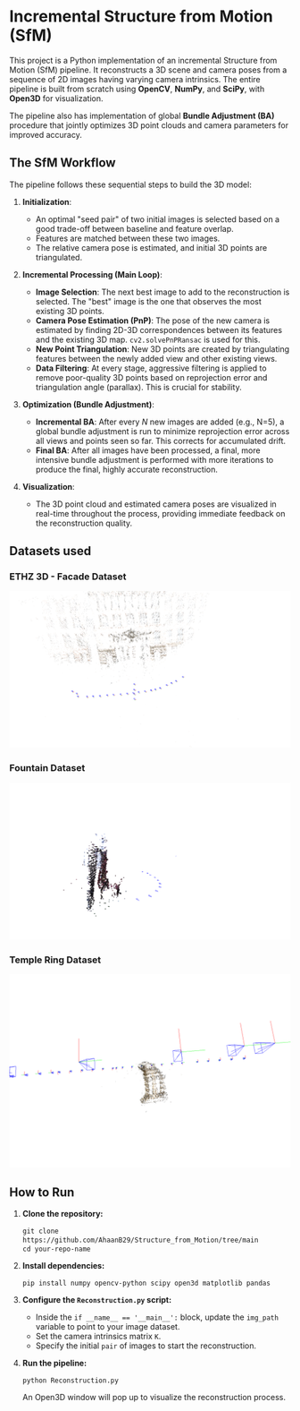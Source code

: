 # Incremental Structure from Motion (SfM)

This project is a Python implementation of an incremental Structure from Motion (SfM) pipeline. It reconstructs a 3D scene and camera poses from a sequence of 2D images having varying camera intrinsics. The entire pipeline is built from scratch using **OpenCV**, **NumPy**, and **SciPy**, with **Open3D** for visualization.

The pipeline also has implementation of  global **Bundle Adjustment (BA)** procedure that jointly optimizes 3D point clouds and camera parameters for improved accuracy.

<!-- ![Final Reconstruction GIF](https://raw.githubusercontent.com/AhaanBanerjee/Visual-Odometry-and-SLAM-Implementations/master/artefacts/SfM.gif)
*(Example output from the Temple dataset)* -->

## The SfM Workflow

The pipeline follows these sequential steps to build the 3D model:

1.  **Initialization**:
    *   An optimal "seed pair" of two initial images is selected based on a good trade-off between baseline and feature overlap.
    *   Features are matched between these two images.
    *   The relative camera pose is estimated, and initial 3D points are triangulated.

2.  **Incremental Processing (Main Loop)**:
    *   **Image Selection**: The next best image to add to the reconstruction is selected. The "best" image is the one that observes the most existing 3D points.
    *   **Camera Pose Estimation (PnP)**: The pose of the new camera is estimated by finding 2D-3D correspondences between its features and the existing 3D map. `cv2.solvePnPRansac` is used for this.
    *   **New Point Triangulation**: New 3D points are created by triangulating features between the newly added view and other existing views.
    *   **Data Filtering**: At every stage, aggressive filtering is applied to remove poor-quality 3D points based on reprojection error and triangulation angle (parallax). This is crucial for stability.

3.  **Optimization (Bundle Adjustment)**:
    *   **Incremental BA**: After every *N* new images are added (e.g., N=5), a global bundle adjustment is run to minimize reprojection error across all views and points seen so far. This corrects for accumulated drift.
    *   **Final BA**: After all images have been processed, a final, more intensive bundle adjustment is performed with more iterations to produce the final, highly accurate reconstruction.

4.  **Visualization**:
    *   The 3D point cloud and estimated camera poses are visualized in real-time throughout the process, providing immediate feedback on the reconstruction quality.

## Datasets used

### ETHZ 3D - Facade Dataset
<!-- Placeholder: Insert an image of your initial 2-view reconstruction here -->
![Initial Reconstruction](/results/Facade_results/ScreenCapture_2025-08-28-02-51-32.png)


### Fountain Dataset
<!-- Placeholder: Insert an image of your mid-reconstruction point cloud and cameras here -->
![Intermediate Reconstruction](/results/Fountain_Results/ScreenCapture_2025-08-22-00-14-12.png)

### Temple Ring Dataset
<!-- Placeholder: Insert an image of your mid-reconstruction point cloud and cameras here -->
![Intermediate Reconstruction](/results/templeResults/ScreenCapture_2025-08-28-02-16-46.png)


## How to Run

1.  **Clone the repository:**
    ```
    git clone https://github.com/AhaanB29/Structure_from_Motion/tree/main
    cd your-repo-name
    ```

2.  **Install dependencies:**
    ```
    pip install numpy opencv-python scipy open3d matplotlib pandas
    ```

3.  **Configure the `Reconstruction.py` script:**
    *   Inside the `if __name__ == '__main__':` block, update the `img_path` variable to point to your image dataset.
    *   Set the camera intrinsics matrix `K`.
    *   Specify the initial `pair` of images to start the reconstruction.

4.  **Run the pipeline:**
    ```
    python Reconstruction.py
    ```
    An Open3D window will pop up to visualize the reconstruction process.

